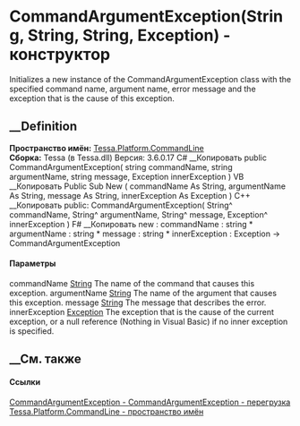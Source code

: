 # CommandArgumentException(String, String, String, Exception) - конструктор
Initializes a new instance of the CommandArgumentException class with the
specified command name, argument name, error message and the exception that is
the cause of this exception.
## __Definition
 **Пространство имён:**
[Tessa.Platform.CommandLine](N_Tessa_Platform_CommandLine.htm)  
 **Сборка:** Tessa (в Tessa.dll) Версия: 3.6.0.17
C# __Копировать
     public CommandArgumentException(
    	string commandName,
    	string argumentName,
    	string message,
    	Exception innerException
    )
VB __Копировать
     Public Sub New ( 
    	commandName As String,
    	argumentName As String,
    	message As String,
    	innerException As Exception
    )
C++ __Копировать
     public:
    CommandArgumentException(
    	String^ commandName, 
    	String^ argumentName, 
    	String^ message, 
    	Exception^ innerException
    )
F# __Копировать
     new : 
            commandName : string * 
            argumentName : string * 
            message : string * 
            innerException : Exception -> CommandArgumentException
#### Параметры
commandName [String](https://learn.microsoft.com/dotnet/api/system.string)
    The name of the command that causes this exception.
argumentName [String](https://learn.microsoft.com/dotnet/api/system.string)
    The name of the argument that causes this exception.
message [String](https://learn.microsoft.com/dotnet/api/system.string)
    The message that describes the error.
innerException
[Exception](https://learn.microsoft.com/dotnet/api/system.exception)
    The exception that is the cause of the current exception, or a null reference (Nothing in Visual Basic) if no inner exception is specified.
##  __См. также
#### Ссылки
[CommandArgumentException -
](T_Tessa_Platform_CommandLine_CommandArgumentException.htm)
[CommandArgumentException -
перегрузка](Overload_Tessa_Platform_CommandLine_CommandArgumentException__ctor.htm)
[Tessa.Platform.CommandLine - пространство
имён](N_Tessa_Platform_CommandLine.htm)
